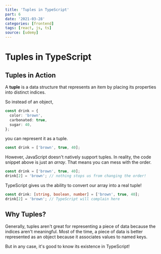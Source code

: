```yaml
---
title: 'Tuples in TypeScript'
part: 6
date: '2021-03-28'
categories: [frontend]
tags: [react, js, ts]
source: [udemy]
---
```


# Tuples in TypeScript

## Tuples in Action

A **tuple** is a data structure that represents an item by placing its properties into distinct indices.

So instead of an object,

```ts
const drink = {
  color: 'brown',
  carbonated: true,
  sugar: 40,
};
```

you can represent it as a tuple.

```ts
const drink = ['brown', true, 40];
```

However, JavaScript doesn't natively support tuples. In reality, the code snippet above is just an _array_. That means you can mess with the order.

```ts
const drink = ['brown', true, 40];
drink[2] = 'brown'; // nothing stops us from changing the order!
```

TypeScript gives us the ability to convert our array into a real tuple!

```ts
const drink: [string, boolean, number] = ['brown', true, 40];
drink[2] = 'brown'; // TypeScript will complain here
```

## Why Tuples?

Generally, tuples aren't great for representing a piece of data because the indices aren't meaningful. Most of the time, a piece of data is better represented as an object because it associates values to named keys.

But in any case, it's good to know its existence in TypeScript!
